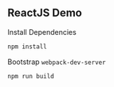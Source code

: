## ReactJS Demo

Install Dependencies

```bash
npm install
```

Bootstrap `webpack-dev-server`

```bash
npm run build
```
